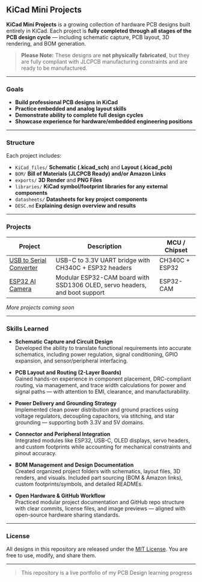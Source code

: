 ## KiCad Mini Projects

**KiCad Mini Projects** is a growing collection of hardware PCB designs built entirely in KiCad. Each project is **fully completed through all stages of the PCB design cycle** — including schematic capture, PCB layout, 3D rendering, and BOM generation.

> **Please Note:** These designs are **not physically fabricated**, but they are fully compliant with JLCPCB manufacturing constraints and are ready to be manufactured.

---

### Goals

- **Build professional PCB designs in KiCad**
- **Practice embedded and analog layout skills**
- **Demonstrate ability to complete full design cycles**
- **Showcase experience for hardware/embedded engineering positions**

---

### Structure

Each project includes:
- `KiCad_files/` **Schematic (.kicad_sch)** and **Layout (.kicad_pcb)**
- `BOM/` **Bill of Materials (JLCPCB Ready) and/or Amazon Links**
- `exports/` **3D Render** and **PNG Files**
- `libraries/` **KiCad symbol/footprint libraries for any external components**
- `datasheets/` **Datasheets for key project components**
- `DESC.md` **Explaining design overview and results**

---

### Projects

| Project | Description | MCU / Chipset |
|---------|-------------|----------------|
| [USB to Serial Converter](./USB_to_Serial) | USB-C to 3.3V UART bridge with CH340C + ESP32 headers | CH340C + ESP32 |
| [ESP32 AI Camera](./ESP32_AI_CAM) | Modular ESP32-CAM board with SSD1306 OLED, servo headers, and boot support | ESP32-CAM |

*More projects coming soon*

---

### Skills Learned

- **Schematic Capture and Circuit Design**  
  Developed the ability to translate functional requirements into accurate schematics, including power regulation, signal conditioning, GPIO expansion, and sensor/peripheral interfacing.

- **PCB Layout and Routing (2-Layer Boards)**  
  Gained hands-on experience in component placement, DRC-compliant routing, via management, and trace width calculations for power and signal paths — with attention to EMI, clearance, and manufacturability.

- **Power Delivery and Grounding Strategy**  
  Implemented clean power distribution and ground practices using voltage regulators, decoupling capacitors, via stitching, and star grounding — supporting both 3.3V and 5V domains.

- **Connector and Peripheral Integration**  
  Integrated modules like ESP32, USB-C, OLED displays, servo headers, and custom footprints while accounting for mechanical constraints and pinout accuracy.

- **BOM Management and Design Documentation**  
  Created organized project folders with schematics, layout files, 3D renders, and visuals. Included part sourcing (BOM & Amazon links), custom footprints/symbols, and detailed READMEs.

- **Open Hardware & GitHub Workflow**  
  Practiced modular project documentation and GitHub repo structure with clear commits, license files, and image previews — aligned with open-source hardware sharing standards.

---

### License

All designs in this repository are released under the [MIT License](./LICENSE). You are free to use, modify, and share them.

---

> This repository is a live portfolio of my PCB Design learning progress
